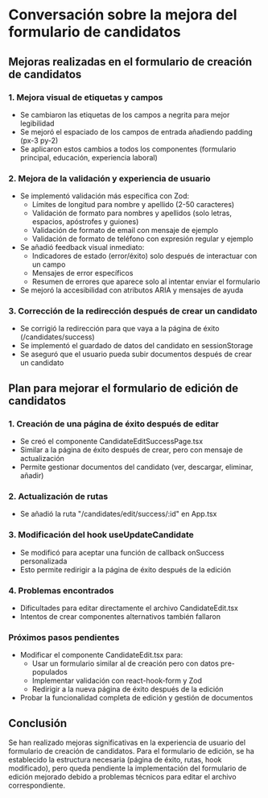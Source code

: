# Conversación sobre la mejora del formulario de candidatos

## Mejoras realizadas en el formulario de creación de candidatos

### 1. Mejora visual de etiquetas y campos
- Se cambiaron las etiquetas de los campos a negrita para mejor legibilidad
- Se mejoró el espaciado de los campos de entrada añadiendo padding (px-3 py-2)
- Se aplicaron estos cambios a todos los componentes (formulario principal, educación, experiencia laboral)

### 2. Mejora de la validación y experiencia de usuario
- Se implementó validación más específica con Zod:
  - Límites de longitud para nombre y apellido (2-50 caracteres)
  - Validación de formato para nombres y apellidos (solo letras, espacios, apóstrofes y guiones)
  - Validación de formato de email con mensaje de ejemplo
  - Validación de formato de teléfono con expresión regular y ejemplo
- Se añadió feedback visual inmediato:
  - Indicadores de estado (error/éxito) solo después de interactuar con un campo
  - Mensajes de error específicos
  - Resumen de errores que aparece solo al intentar enviar el formulario
- Se mejoró la accesibilidad con atributos ARIA y mensajes de ayuda

### 3. Corrección de la redirección después de crear un candidato
- Se corrigió la redirección para que vaya a la página de éxito (/candidates/success)
- Se implementó el guardado de datos del candidato en sessionStorage
- Se aseguró que el usuario pueda subir documentos después de crear un candidato

## Plan para mejorar el formulario de edición de candidatos

### 1. Creación de una página de éxito después de editar
- Se creó el componente CandidateEditSuccessPage.tsx
- Similar a la página de éxito después de crear, pero con mensaje de actualización
- Permite gestionar documentos del candidato (ver, descargar, eliminar, añadir)

### 2. Actualización de rutas
- Se añadió la ruta "/candidates/edit/success/:id" en App.tsx

### 3. Modificación del hook useUpdateCandidate
- Se modificó para aceptar una función de callback onSuccess personalizada
- Esto permite redirigir a la página de éxito después de la edición

### 4. Problemas encontrados
- Dificultades para editar directamente el archivo CandidateEdit.tsx
- Intentos de crear componentes alternativos también fallaron

### Próximos pasos pendientes
- Modificar el componente CandidateEdit.tsx para:
  - Usar un formulario similar al de creación pero con datos pre-populados
  - Implementar validación con react-hook-form y Zod
  - Redirigir a la nueva página de éxito después de la edición
- Probar la funcionalidad completa de edición y gestión de documentos

## Conclusión
Se han realizado mejoras significativas en la experiencia de usuario del formulario de creación de candidatos. Para el formulario de edición, se ha establecido la estructura necesaria (página de éxito, rutas, hook modificado), pero queda pendiente la implementación del formulario de edición mejorado debido a problemas técnicos para editar el archivo correspondiente. 